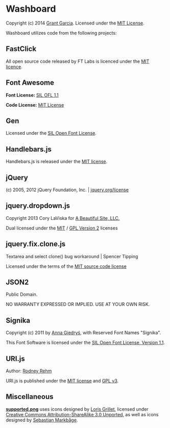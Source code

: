 Washboard
=========

Copyright (c) 2014 [Grant Garcia](http://grantgarcia.org/). Licensed under the [MIT License][MIT].

Washboard utilizes code from the following projects:

FastClick
---------

All open source code released by FT Labs is licenced under the [MIT licence][MIT].

Font Awesome
------------

**Font License:** [SIL OFL 1.1][OFL]

**Code License:** [MIT License][MIT]

Gen
---

Licensed under the [SIL Open Font License][OFL].

Handlebars.js
-------------

Handlebars.js is released under the [MIT license][MIT].

jQuery
------

(c) 2005, 2012 jQuery Foundation, Inc. | [jquery.org/license](http://jquery.org/license)

jquery.dropdown.js
------------------

Copyright 2013 Cory LaViska for [A Beautiful Site, LLC.](http://abeautifulsite.net/)

Dual licensed under the [MIT][MIT] / [GPL Version 2][GPLv2] licenses

jquery.fix.clone.js
-------------------

Textarea and select clone() bug workaround | Spencer Tipping

Licensed under the terms of the [MIT source code license][MIT]

JSON2
-----

Public Domain.

NO WARRANTY EXPRESSED OR IMPLIED. USE AT YOUR OWN RISK.

Signika
-------

Copyright (c) 2011 by [Anna Giedryś](http://ancymonic.com), with Reserved Font Names "Signika".

This Font Software is licensed under the [SIL Open Font License, Version 1.1][OFL].

URI.js
------

Author: [Rodney Rehm](https://github.com/rodneyrehm)

URI.js is published under the [MIT license][MIT] and [GPL v3][GPLv3].

Miscellaneous
-------------

[**supported.png**](/static/images/supported.png) uses icons designed by [Loris Grillet](http://www.loriskumo.com/), licensed under [Creative Commons Attribution-ShareAlike 3.0 Unported][CC], as well as icons designed by [Sebastian Markbåge](http://blog.calyptus.eu/seb/2011/09/simple-browser-icons/).

[MIT]: http://opensource.org/licenses/MIT

[GPLv2]: http://opensource.org/licenses/GPL-2.0

[GPLv3]: http://opensource.org/licenses/GPL-3.0

[BSD]: http://opensource.org/licenses/BSD-3-Clause

[OFL]: http://opensource.org/licenses/OFL-1.1

[CC]: http://creativecommons.org/licenses/by-sa/3.0/
